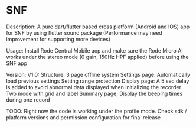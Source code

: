 # SNF
Description: A pure dart/flutter based cross platform (Android and IOS) app
for SNF by using flutter sound package (Performance may need improvement for supporting more devices)

Usage: Install Rode Central Mobile aop and make sure the Rode Micro Ai works under the stereo mode (0 gain, 150Hz HPF applied) before using the SNF app

Version:
V1.0: 
    Structure: 3 page offline system
    Settings page:
        Automatically load previous settings
        Setting range protection
    Display page:
        A 5 sec delay is added to avoid abnormal data displayed when initializing the recorder
        Two mode with grid and label
    Summary page;
        Display the beeping times during one record
        
TODO: Right now the code is working under the profile mode. Check sdk / platform versions and permission configuration for final release
    
     
